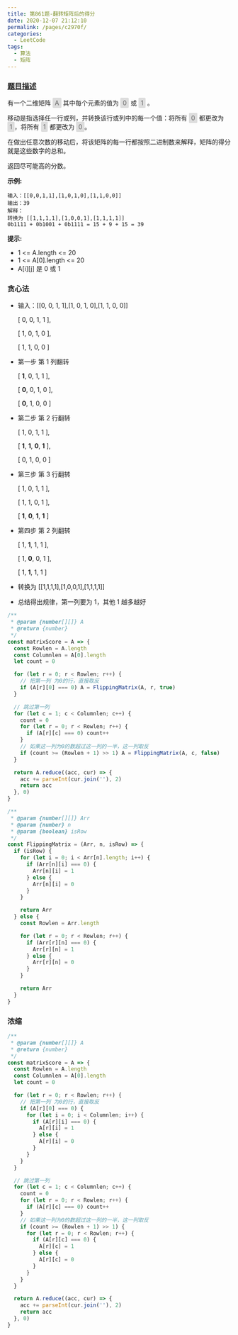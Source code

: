 ```yaml
---
title: 第861题-翻转矩阵后的得分
date: 2020-12-07 21:12:10
permalink: /pages/c2970f/
categories:
  - LeetCode
tags:
  - 算法
  - 矩阵
---
```


### [题目描述](https://leetcode-cn.com/problems/score-after-flipping-matrix/)

有一个二维矩阵 <span style="background: #ddd; color: #666; padding: 3px 5px; border-radius: 2px;">A</span> 其中每个元素的值为 <span style="background: #ddd; color: #666; padding: 3px 5px; border-radius: 2px;">0</span> 或 <span style="background: #ddd; color: #666; padding: 3px 5px; border-radius: 2px;">1</span> 。

移动是指选择任一行或列，并转换该行或列中的每一个值：将所有 <span style="background: #ddd; color: #666; padding: 3px 5px; border-radius: 2px;">0</span> 都更改为 <span style="background: #ddd; color: #666; padding: 3px 5px; border-radius: 2px;">1</span>，将所有 <span style="background: #ddd; color: #666; padding: 3px 5px; border-radius: 2px;">1</span> 都更改为 <span style="background: #ddd; color: #666; padding: 3px 5px; border-radius: 2px;">0</span>。

在做出任意次数的移动后，将该矩阵的每一行都按照二进制数来解释，矩阵的得分就是这些数字的总和。

返回尽可能高的分数。

<!-- more -->

**示例:**

```
输入：[[0,0,1,1],[1,0,1,0],[1,1,0,0]]
输出：39
解释：
转换为 [[1,1,1,1],[1,0,0,1],[1,1,1,1]]
0b1111 + 0b1001 + 0b1111 = 15 + 9 + 15 = 39
```

**提示:**

- 1 <= A.length <= 20
- 1 <= A[0].length <= 20
- A[i][j] 是 0 或 1

### 贪心法

- 输入：[[0, 0, 1, 1],[1, 0, 1, 0],[1, 1, 0, 0]]

  [ 0, 0, 1, 1 ],

  [ 1, 0, 1, 0 ],

  [ 1, 1, 0, 0 ]

- 第一步 第 1 列翻转

  [ **1**, 0, 1, 1 ],

  [ **0**, 0, 1, 0 ],

  [ **0**, 1, 0, 0 ]

- 第二步 第 2 行翻转

  [ 1, 0, 1, 1 ],

  [ **1**, **1**, **0**, **1** ],

  [ 0, 1, 0, 0 ]

- 第三步 第 3 行翻转

  [ 1, 0, 1, 1 ],

  [ 1, 1, 0, 1 ],

  [ **1**, **0**, **1**, **1** ]

- 第四步 第 2 列翻转

  [ 1, **1**, 1, 1 ],

  [ 1, **0**, 0, 1 ],

  [ 1, **1**, 1, 1 ]

- 转换为 [[1,1,1,1],[1,0,0,1],[1,1,1,1]]

- 总结得出规律，第一列要为 1，其他 1 越多越好

```JavaScript
/**
 * @param {number[][]} A
 * @return {number}
 */
const matrixScore = A => {
  const Rowlen = A.length
  const Columnlen = A[0].length
  let count = 0

  for (let r = 0; r < Rowlen; r++) {
    // 把第一列 为0的行，直接取反
    if (A[r][0] === 0) A = FlippingMatrix(A, r, true)
  }

  // 跳过第一列
  for (let c = 1; c < Columnlen; c++) {
    count = 0
    for (let r = 0; r < Rowlen; r++) {
      if (A[r][c] === 0) count++
    }
    // 如果这一列为0的数超过这一列的一半，这一列取反
    if (count >= (Rowlen + 1) >> 1) A = FlippingMatrix(A, c, false)
  }

  return A.reduce((acc, cur) => {
    acc += parseInt(cur.join(''), 2)
    return acc
  }, 0)
}

/**
 * @param {number[][]} Arr
 * @param {number} n
 * @param {boolean} isRow
 */
const FlippingMatrix = (Arr, n, isRow) => {
  if (isRow) {
    for (let i = 0; i < Arr[n].length; i++) {
      if (Arr[n][i] === 0) {
        Arr[n][i] = 1
      } else {
        Arr[n][i] = 0
      }
    }

    return Arr
  } else {
    const Rowlen = Arr.length

    for (let r = 0; r < Rowlen; r++) {
      if (Arr[r][n] === 0) {
        Arr[r][n] = 1
      } else {
        Arr[r][n] = 0
      }
    }

    return Arr
  }
}
```

### 浓缩

```JavaScript
/**
 * @param {number[][]} A
 * @return {number}
 */
const matrixScore = A => {
  const Rowlen = A.length
  const Columnlen = A[0].length
  let count = 0

  for (let r = 0; r < Rowlen; r++) {
    // 把第一列 为0的行，直接取反
    if (A[r][0] === 0) {
      for (let i = 0; i < Columnlen; i++) {
        if (A[r][i] === 0) {
          A[r][i] = 1
        } else {
          A[r][i] = 0
        }
      }
    }
  }

  // 跳过第一列
  for (let c = 1; c < Columnlen; c++) {
    count = 0
    for (let r = 0; r < Rowlen; r++) {
      if (A[r][c] === 0) count++
    }
    // 如果这一列为0的数超过这一列的一半，这一列取反
    if (count >= (Rowlen + 1) >> 1) {
      for (let r = 0; r < Rowlen; r++) {
        if (A[r][c] === 0) {
          A[r][c] = 1
        } else {
          A[r][c] = 0
        }
      }
    }
  }

  return A.reduce((acc, cur) => {
    acc += parseInt(cur.join(''), 2)
    return acc
  }, 0)
}
```
